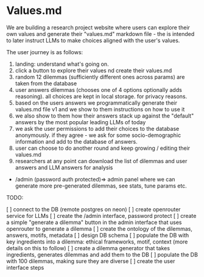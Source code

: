 # Values.md

We are building a research project website where users can explore their own values and generate their "values.md" markdown file - the is intended to later instruct LLMs to make choices aligned with the user's values.


The user journey is as follows:

1. landing: understand what's going on. 
2. click a button to explore their values nd create their values.md
3. random 12 dilemmas (sufficiently different ones across params) are taken from the database
4. user answers dilemmas (chooses one of 4 options optionally adds reasoning). all choices are kept in local storage. for privacy reasons.
5. based on the users answers we programmatically generate their values.md file v1 and we show to them instructions on how to use it
6. we also show to them how their answers stack up against the "default" answers by the most popular leading LLMs of today
7. we ask the user permissions to add their choices to the database anonymously. if they agree - we ask for some socio-demographic information and add to the database of answers.
8. user can choose to do another round and keep growing / editing their values.md
9. researchers at any point can download the list of dilemmas and user answers and LLM answers for analysis


- /admin (password auth protected)=> admin panel where we can generate more pre-generated dilemmas, see stats, tune params etc.


TODO:

[ ] connect to the DB (remote postgres on neon)
[ ] create openrouter service for LLMs
[ ] create the /admin interface, password protect
[ ] create a simple "generate a dilemma" button in the admin interface that uses openrouter to generate a dilemma
[ ] create the ontology of the dilemmas, answers, motifs, metadata
[ ] design DB schema
[ ] populate the DB with key ingredients into a dilemma: ethical frameworks, motif, context (more details on this to follow)
[ ] create a dilemma generator that takes ingredients, generates dilemmas and add them to the DB
[ ] populate the DB with 100 dilemmas, making sure they are diverse
[ ] create the user interface steps
